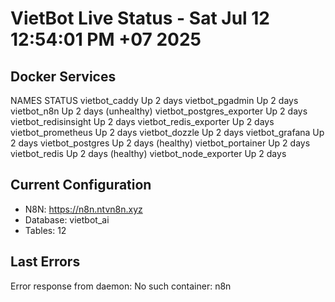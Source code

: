 # VietBot Live Status - Sat Jul 12 12:54:01 PM +07 2025

## Docker Services
NAMES                       STATUS
vietbot_caddy               Up 2 days
vietbot_pgadmin             Up 2 days
vietbot_n8n                 Up 2 days (unhealthy)
vietbot_postgres_exporter   Up 2 days
vietbot_redisinsight        Up 2 days
vietbot_redis_exporter      Up 2 days
vietbot_prometheus          Up 2 days
vietbot_dozzle              Up 2 days
vietbot_grafana             Up 2 days
vietbot_postgres            Up 2 days (healthy)
vietbot_portainer           Up 2 days
vietbot_redis               Up 2 days (healthy)
vietbot_node_exporter       Up 2 days

## Current Configuration
- N8N: https://n8n.ntvn8n.xyz
- Database: vietbot_ai
- Tables: 12

## Last Errors
Error response from daemon: No such container: n8n
